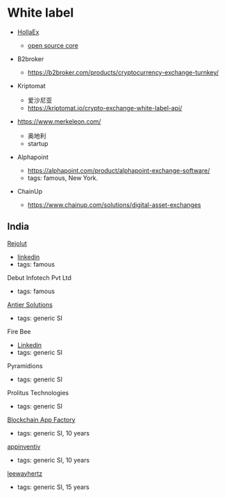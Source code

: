 # White label
- [HollaEx](https://www.hollaex.com/white-label-crypto-exchange)
  - [open source core](https://github.com/hollaex/hollaex-kit)
- B2broker
  - https://b2broker.com/products/cryptocurrency-exchange-turnkey/

- Kriptomat
  - 爱沙尼亚
  - https://kriptomat.io/crypto-exchange-white-label-api/

- https://www.merkeleon.com/
  - 奥地利
  - startup
- Alphapoint
  - https://alphapoint.com/product/alphapoint-exchange-software/
  - tags: famous, New York. 

- ChainUp
  - https://www.chainup.com/solutions/digital-asset-exchanges
## India
[Rejolut](https://rejolut.com/blockchain/white-label-crypto-exchange/)
- [linkedin](https://www.linkedin.com/company/rejolut)
- tags: famous

Debut Infotech Pvt Ltd
- tags: famous

[Antier Solutions](https://www.antiersolutions.com/white-label-crypto-exchange-development/)
- tags: generic SI

Fire Bee
- [Linkedin](https://www.linkedin.com/company/firebeetechnoservicespvtltd)
- tags: generic SI

Pyramidions
- tags: generic SI

Prolitus Technologies
- tags: generic SI

[Blockchain App Factory](https://www.linkedin.com/company/blockchainappfactory/)
- tags: generic SI, 10 years

[appinventiv](https://appinventiv.com/)
- tags: generic SI, 10 years

[leewayhertz](https://www.leewayhertz.com/)
- tags: generic SI, 15 years
